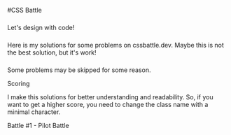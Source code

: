 #CSS Battle

###

Let's design with code!

###

Here is my solutions for some problems on cssbattle.dev. Maybe this is not the best solution, but it's work!

###

Some problems may be skipped for some reason.

Scoring

I make this solutions for better understanding and readability. So, if you want to get a higher score, you need to change the class name with a minimal character.

Battle #1 - Pilot Battle

